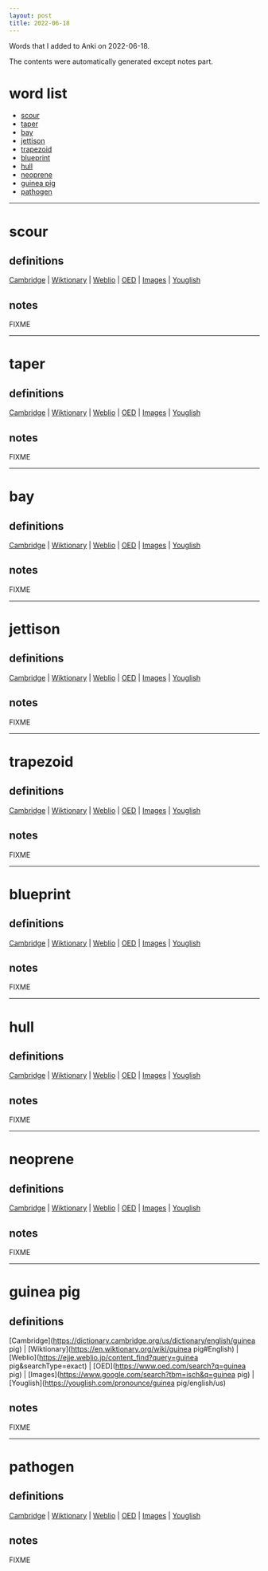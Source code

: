 ```yaml
---
layout: post
title: 2022-06-18
---
```


Words that I added to Anki on 2022-06-18.

The contents were automatically generated except notes part.
# word list
- [scour](#scour)
- [taper](#taper)
- [bay](#bay)
- [jettison](#jettison)
- [trapezoid](#trapezoid)
- [blueprint](#blueprint)
- [hull](#hull)
- [neoprene](#neoprene)
- [guinea pig](#guinea-pig)
- [pathogen](#pathogen)

---

# scour
## definitions
[Cambridge](https://dictionary.cambridge.org/us/dictionary/english/scour)
|
[Wiktionary](https://en.wiktionary.org/wiki/scour#English)
|
[Weblio](https://ejje.weblio.jp/content_find?query=scour&searchType=exact)
|
[OED](https://www.oed.com/search?q=scour)
|
[Images](https://www.google.com/search?tbm=isch&q=scour)
|
[Youglish](https://youglish.com/pronounce/scour/english/us)

## notes
FIXME

---

# taper
## definitions
[Cambridge](https://dictionary.cambridge.org/us/dictionary/english/taper)
|
[Wiktionary](https://en.wiktionary.org/wiki/taper#English)
|
[Weblio](https://ejje.weblio.jp/content_find?query=taper&searchType=exact)
|
[OED](https://www.oed.com/search?q=taper)
|
[Images](https://www.google.com/search?tbm=isch&q=taper)
|
[Youglish](https://youglish.com/pronounce/taper/english/us)

## notes
FIXME

---

# bay
## definitions
[Cambridge](https://dictionary.cambridge.org/us/dictionary/english/bay)
|
[Wiktionary](https://en.wiktionary.org/wiki/bay#English)
|
[Weblio](https://ejje.weblio.jp/content_find?query=bay&searchType=exact)
|
[OED](https://www.oed.com/search?q=bay)
|
[Images](https://www.google.com/search?tbm=isch&q=bay)
|
[Youglish](https://youglish.com/pronounce/bay/english/us)

## notes
FIXME

---

# jettison
## definitions
[Cambridge](https://dictionary.cambridge.org/us/dictionary/english/jettison)
|
[Wiktionary](https://en.wiktionary.org/wiki/jettison#English)
|
[Weblio](https://ejje.weblio.jp/content_find?query=jettison&searchType=exact)
|
[OED](https://www.oed.com/search?q=jettison)
|
[Images](https://www.google.com/search?tbm=isch&q=jettison)
|
[Youglish](https://youglish.com/pronounce/jettison/english/us)

## notes
FIXME

---

# trapezoid
## definitions
[Cambridge](https://dictionary.cambridge.org/us/dictionary/english/trapezoid)
|
[Wiktionary](https://en.wiktionary.org/wiki/trapezoid#English)
|
[Weblio](https://ejje.weblio.jp/content_find?query=trapezoid&searchType=exact)
|
[OED](https://www.oed.com/search?q=trapezoid)
|
[Images](https://www.google.com/search?tbm=isch&q=trapezoid)
|
[Youglish](https://youglish.com/pronounce/trapezoid/english/us)

## notes
FIXME

---

# blueprint
## definitions
[Cambridge](https://dictionary.cambridge.org/us/dictionary/english/blueprint)
|
[Wiktionary](https://en.wiktionary.org/wiki/blueprint#English)
|
[Weblio](https://ejje.weblio.jp/content_find?query=blueprint&searchType=exact)
|
[OED](https://www.oed.com/search?q=blueprint)
|
[Images](https://www.google.com/search?tbm=isch&q=blueprint)
|
[Youglish](https://youglish.com/pronounce/blueprint/english/us)

## notes
FIXME

---

# hull
## definitions
[Cambridge](https://dictionary.cambridge.org/us/dictionary/english/hull)
|
[Wiktionary](https://en.wiktionary.org/wiki/hull#English)
|
[Weblio](https://ejje.weblio.jp/content_find?query=hull&searchType=exact)
|
[OED](https://www.oed.com/search?q=hull)
|
[Images](https://www.google.com/search?tbm=isch&q=hull)
|
[Youglish](https://youglish.com/pronounce/hull/english/us)

## notes
FIXME

---

# neoprene
## definitions
[Cambridge](https://dictionary.cambridge.org/us/dictionary/english/neoprene)
|
[Wiktionary](https://en.wiktionary.org/wiki/neoprene#English)
|
[Weblio](https://ejje.weblio.jp/content_find?query=neoprene&searchType=exact)
|
[OED](https://www.oed.com/search?q=neoprene)
|
[Images](https://www.google.com/search?tbm=isch&q=neoprene)
|
[Youglish](https://youglish.com/pronounce/neoprene/english/us)

## notes
FIXME

---

# guinea pig
## definitions
[Cambridge](https://dictionary.cambridge.org/us/dictionary/english/guinea pig)
|
[Wiktionary](https://en.wiktionary.org/wiki/guinea pig#English)
|
[Weblio](https://ejje.weblio.jp/content_find?query=guinea pig&searchType=exact)
|
[OED](https://www.oed.com/search?q=guinea pig)
|
[Images](https://www.google.com/search?tbm=isch&q=guinea pig)
|
[Youglish](https://youglish.com/pronounce/guinea pig/english/us)

## notes
FIXME

---

# pathogen
## definitions
[Cambridge](https://dictionary.cambridge.org/us/dictionary/english/pathogen)
|
[Wiktionary](https://en.wiktionary.org/wiki/pathogen#English)
|
[Weblio](https://ejje.weblio.jp/content_find?query=pathogen&searchType=exact)
|
[OED](https://www.oed.com/search?q=pathogen)
|
[Images](https://www.google.com/search?tbm=isch&q=pathogen)
|
[Youglish](https://youglish.com/pronounce/pathogen/english/us)

## notes
FIXME

